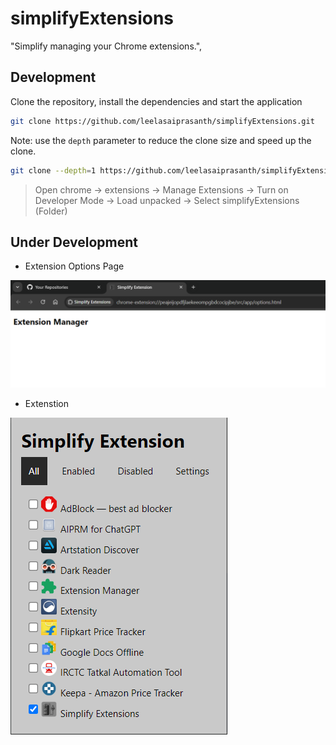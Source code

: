 # simplifyExtensions
 "Simplify managing your Chrome extensions.",

 ## Development

Clone the repository, install the dependencies and start the application

```bash
git clone https://github.com/leelasaiprasanth/simplifyExtensions.git

```

Note: use the `depth` parameter to reduce the clone size and speed up the clone.

```sh
git clone --depth=1 https://github.com/leelasaiprasanth/simplifyExtensions.git
```

> Open chrome -> extensions ->  Manage Extensions -> Turn on Developer Mode -> Load unpacked -> Select simplifyExtensions (Folder)

## Under Development

- Extension Options Page

![Options Page](<output/simplifyExtension Optionss-v1.0.png>)

- Extenstion

![Alt text](output/simplifyExtensions-v1.0.png)